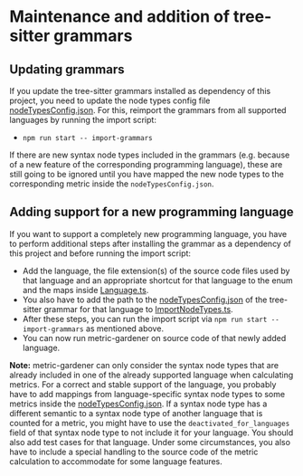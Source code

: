 # Maintenance and addition of tree-sitter grammars

## Updating grammars

If you update the tree-sitter grammars installed as dependency of this project, you need to update the node types config file [nodeTypesConfig.json](src%2Fparser%2Fconfig%2FnodeTypesConfig.json).
For this, reimport the grammars from all supported languages by running the import script:

-   `npm run start -- import-grammars`

If there are new syntax node types included in the grammars (e.g. because of a new feature of the corresponding programming language), these are still going to be ignored until you have mapped the new node types to the corresponding metric inside the `nodeTypesConfig.json`.

## Adding support for a new programming language

If you want to support a completely new programming language, you have to perform additional steps after installing the grammar as a dependency of this project and before running the import script:

-   Add the language, the file extension(s) of the source code files used by that language and an appropriate shortcut for that language to the enum and the maps inside [Language.ts](src%2Fparser%2Fhelper%2FLanguage.ts).
-   You also have to add the path to the [nodeTypesConfig.json](src/parser/config/nodeTypesConfig.json) of the tree-sitter grammar for that language to [ImportNodeTypes.ts](src%2Fcommands%2Fimport-grammars%2FImportNodeTypes.ts).
-   After these steps, you can run the import script via `npm run start -- import-grammars` as mentioned above.
-   You can now run metric-gardener on source code of that newly added language.

**Note:**
metric-gardener can only consider the syntax node types that are already included in one of the already supported language when calculating metrics.
For a correct and stable support of the language, you probably have to add mappings from language-specific syntax node types to some metrics inside the [nodeTypesConfig.json](src%2Fparser%2Fconfig%2FnodeTypesConfig.json). If a syntax node type has a different semantic to a syntax node type of another language that is counted for a metric, you might have to use the `deactivated_for_languages` field of that syntax node type to not include it for your language. You should also add test cases for that language. Under some circumstances, you also have to include a special handling to the source code of the metric calculation to accommodate for some language features.
